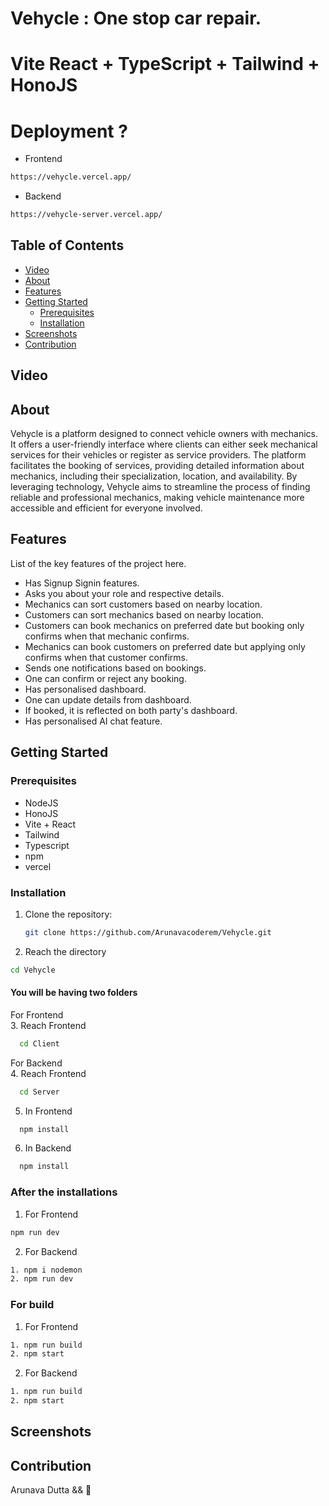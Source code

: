 # Vehycle : One stop car repair. 
# Vite React + TypeScript + Tailwind + HonoJS

# Deployment ?

- Frontend
```sh
https://vehycle.vercel.app/
```

- Backend
```sh
https://vehycle-server.vercel.app/
```

## Table of Contents

- [Video](#video)
- [About](#about)
- [Features](#features)
- [Getting Started](#getting-started)
  - [Prerequisites](#prerequisites) 
  - [Installation](#installation)
- [Screenshots](#screenshots)
- [Contribution](#contribution)

## Video



## About

Vehycle is a platform designed to connect vehicle owners with mechanics. It offers a user-friendly interface where clients can either seek mechanical services for their vehicles or register as service providers. The platform facilitates the booking of services, providing detailed information about mechanics, including their specialization, location, and availability. By leveraging technology, Vehycle aims to streamline the process of finding reliable and professional mechanics, making vehicle maintenance more accessible and efficient for everyone involved.

## Features

List of the key features of the project here.

- Has Signup Signin features.
- Asks you about your role and respective details.
- Mechanics can sort customers based on nearby location.
- Customers can sort mechanics based on nearby location.
- Customers can book mechanics on preferred date but booking only confirms when that mechanic confirms.
- Mechanics can book customers on preferred date but applying only confirms when that customer confirms.
- Sends one notifications based on bookings.
- One can confirm or reject any booking.
- Has personalised dashboard.
- One can update details from dashboard.
- If booked, it is reflected on both party's dashboard.
- Has personalised AI chat feature.

## Getting Started

### Prerequisites

- NodeJS
- HonoJS
- Vite + React
- Tailwind
- Typescript
- npm 
- vercel

### Installation

1. Clone the repository:

   ```sh
   git clone https://github.com/Arunavacoderem/Vehycle.git

   ```
2. Reach the directory

  ```sh
  cd Vehycle

  ```

#### You will be having two folders

For Frontend <br />
3. Reach Frontend
  ```sh
    cd Client

  ```

For Backend  <br />
4. Reach Frontend
  ```sh
    cd Server

  ```

5. In Frontend  <br />
```sh
  npm install

```

6. In Backend  <br />
```sh
  npm install

```

### After the installations
1. For Frontend
  ```sh
  npm run dev
```
2. For Backend
  ```sh
  1. npm i nodemon
  2. npm run dev

```

### For build
1. For Frontend
  ```sh
  1. npm run build
  2. npm start 

```
2. For Backend
  ```sh
  1. npm run build
  2. npm start

```

## Screenshots



## Contribution
Arunava Dutta && 🤍